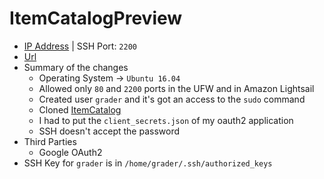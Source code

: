 # ItemCatalogPreview
- [IP Address](35.180.21.176) | SSH Port: `2200`
- [Url](http://futurebattle.tk)
- Summary of the changes
  - Operating System -> `Ubuntu 16.04`
  - Allowed only `80` and `2200` ports in the UFW and in Amazon Lightsail
  - Created user `grader` and it's got an access to the `sudo` command
  - Cloned [ItemCatalog](https://github.com/iHDeveloper/ItemCatalog)
  - I had to put the `client_secrets.json` of my oauth2 application
  - SSH doesn't accept the password
- Third Parties
  - Google OAuth2
- SSH Key for `grader` is in `/home/grader/.ssh/authorized_keys`
